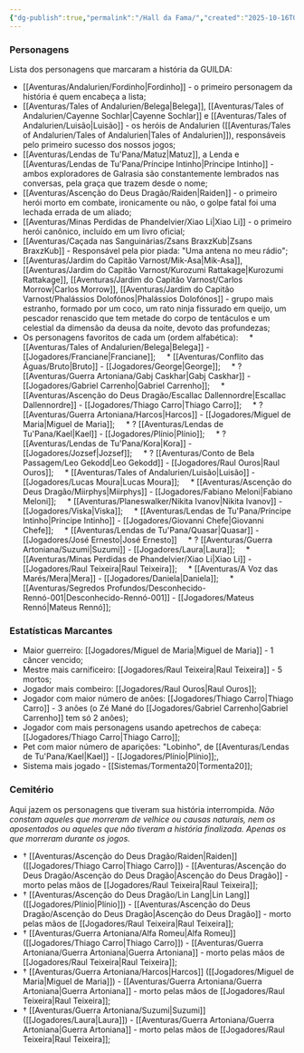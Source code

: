 ```yaml
---
{"dg-publish":true,"permalink":"/Hall da Fama/","created":"2025-10-16T09:56:09.981-03:00"}
---
```


### Personagens

Lista dos personagens que marcaram a história da GUILDA:
- [[Aventuras/Andalurien/Fordinho\|Fordinho]] - o primeiro personagem da história é quem encabeça a lista;
- [[Aventuras/Tales of Andalurien/Belega\|Belega]], [[Aventuras/Tales of Andalurien/Cayenne Sochlar\|Cayenne Sochlar]] e [[Aventuras/Tales of Andalurien/Luisão\|Luisão]] - os heróis de Andalurien ([[Aventuras/Tales of Andalurien/Tales of Andalurien\|Tales of Andalurien]]), responsáveis pelo primeiro sucesso dos nossos jogos;
- [[Aventuras/Lendas de Tu'Pana/Matuz\|Matuz]], a Lenda e [[Aventuras/Lendas de Tu'Pana/Príncipe Intinho\|Príncipe Intinho]] - ambos exploradores de Galrasia são constantemente lembrados nas conversas, pela graça que trazem desde o nome;
- [[Aventuras/Ascenção do Deus Dragão/Raiden\|Raiden]] - o primeiro herói morto em combate, ironicamente ou não, o golpe fatal foi uma lechada errada de um aliado;
- [[Aventuras/Minas Perdidas de Phandelvier/Xiao Li\|Xiao Li]] - o primeiro herói canônico, incluído em um livro oficial;
- [[Aventuras/Caçada nas Sanguinárias/Zsans BraxzKub\|Zsans BraxzKub]] - Responsável pela pior piada: "Uma antena no meu rádio";
- [[Aventuras/Jardim do Capitão Varnost/Mik-Asa\|Mik-Asa]], [[Aventuras/Jardim do Capitão Varnost/Kurozumi Rattakage\|Kurozumi Rattakage]], [[Aventuras/Jardim do Capitão Varnost/Carlos Morrow\|Carlos Morrow]], [[Aventuras/Jardim do Capitão Varnost/Phalássios Dolofónos\|Phalássios Dolofónos]] - grupo mais estranho, formado por um coco, um rato ninja fissurado em queijo, um pescador renascido que tem metade do corpo de tentáculos e um celestial da dimensão da deusa da noite, devoto das profundezas;
- Os personagens favoritos de cada um (ordem alfabética):
    * [[Aventuras/Tales of Andalurien/Belega\|Belega]] - [[Jogadores/Franciane\|Franciane]];
    * [[Aventuras/Conflito das Águas/Bruto\|Bruto]] - [[Jogadores/George\|George]];
    * ? [[Aventuras/Guerra Artoniana/Gabj Caskhar\|Gabj Caskhar]] - [[Jogadores/Gabriel Carrenho\|Gabriel Carrenho]];
    * [[Aventuras/Ascenção do Deus Dragão/Escallac Dallennordre\|Escallac Dallennordre]] - [[Jogadores/Thiago Carro\|Thiago Carro]];
    * ? [[Aventuras/Guerra Artoniana/Harcos\|Harcos]] - [[Jogadores/Miguel de Maria\|Miguel de Maria]];
    * ? [[Aventuras/Lendas de Tu'Pana/Kael\|Kael]] - [[Jogadores/Plínio\|Plínio]];
    * ? [[Aventuras/Lendas de Tu'Pana/Kora\|Kora]] - [[Jogadores/Jozsef\|Jozsef]];
    * ? [[Aventuras/Conto de Bela Passagem/Leo Gekodd\|Leo Gekodd]] - [[Jogadores/Raul Ouros\|Raul Ouros]];
    * [[Aventuras/Tales of Andalurien/Luisão\|Luisão]] - [[Jogadores/Lucas Moura\|Lucas Moura]];
    * [[Aventuras/Ascenção do Deus Dragão/Miirphys\|Miirphys]] - [[Jogadores/Fabiano Meloni\|Fabiano Meloni]];
    * [[Aventuras/Planeswalker/Nikita Ivanov\|Nikita Ivanov]] - [[Jogadores/Viska\|Viska]];
    * [[Aventuras/Lendas de Tu'Pana/Príncipe Intinho\|Príncipe Intinho]] - [[Jogadores/Giovanni Chefe\|Giovanni Chefe]];
    * [[Aventuras/Lendas de Tu'Pana/Quasar\|Quasar]] - [[Jogadores/José Ernesto\|José Ernesto]]
    * ? [[Aventuras/Guerra Artoniana/Suzumi\|Suzumi]] - [[Jogadores/Laura\|Laura]];
    * [[Aventuras/Minas Perdidas de Phandelvier/Xiao Li\|Xiao Li]] - [[Jogadores/Raul Teixeira\|Raul Teixeira]];
    * [[Aventuras/A Voz das Marés/Mera\|Mera]] - [[Jogadores/Daniela\|Daniela]];
    * [[Aventuras/Segredos Profundos/Desconhecido-Rennó-001\|Desconhecido-Rennó-001]] - [[Jogadores/Mateus Rennó\|Mateus Rennó]];
### Estatísticas Marcantes
- Maior guerreiro: [[Jogadores/Miguel de Maria\|Miguel de Maria]] - 1 câncer vencido;
- Mestre mais carnificeiro: [[Jogadores/Raul Teixeira\|Raul Teixeira]] - 5 mortos;
- Jogador mais combeiro: [[Jogadores/Raul Ouros\|Raul Ouros]];
- Jogador com maior número de anões: [[Jogadores/Thiago Carro\|Thiago Carro]] - 3 anões (o Zé Mané do [[Jogadores/Gabriel Carrenho\|Gabriel Carrenho]] tem só 2 anões);
- Jogador com mais personagens usando apetrechos de cabeça: [[Jogadores/Thiago Carro\|Thiago Carro]];
- Pet com maior número de aparições: "Lobinho", de [[Aventuras/Lendas de Tu'Pana/Kael\|Kael]] - [[Jogadores/Plínio\|Plínio]];,
- Sistema mais jogado - [[Sistemas/Tormenta20\|Tormenta20]];
### Cemitério
Aqui jazem os personagens que tiveram sua história interrompida.
*Não constam aqueles que morreram de velhice ou causas naturais, nem os aposentados ou aqueles que não tiveram a história finalizada. Apenas os que morreram durante os jogos.*
- † [[Aventuras/Ascenção do Deus Dragão/Raiden\|Raiden]] ([[Jogadores/Thiago Carro\|Thiago Carro]]) - [[Aventuras/Ascenção do Deus Dragão/Ascenção do Deus Dragão\|Ascenção do Deus Dragão]] - morto pelas mãos de [[Jogadores/Raul Teixeira\|Raul Teixeira]];
- † [[Aventuras/Ascenção do Deus Dragão/Lin Lang\|Lin Lang]] ([[Jogadores/Plínio\|Plínio]]) - [[Aventuras/Ascenção do Deus Dragão/Ascenção do Deus Dragão\|Ascenção do Deus Dragão]] - morto pelas mãos de [[Jogadores/Raul Teixeira\|Raul Teixeira]];
- † [[Aventuras/Guerra Artoniana/Alfa Romeu\|Alfa Romeu]] ([[Jogadores/Thiago Carro\|Thiago Carro]]) - [[Aventuras/Guerra Artoniana/Guerra Artoniana\|Guerra Artoniana]] - morto pelas mãos de [[Jogadores/Raul Teixeira\|Raul Teixeira]];
- † [[Aventuras/Guerra Artoniana/Harcos\|Harcos]] ([[Jogadores/Miguel de Maria\|Miguel de Maria]]) - [[Aventuras/Guerra Artoniana/Guerra Artoniana\|Guerra Artoniana]] - morto pelas mãos de [[Jogadores/Raul Teixeira\|Raul Teixeira]];
- † [[Aventuras/Guerra Artoniana/Suzumi\|Suzumi]] ([[Jogadores/Laura\|Laura]]) - [[Aventuras/Guerra Artoniana/Guerra Artoniana\|Guerra Artoniana]] - morto pelas mãos de [[Jogadores/Raul Teixeira\|Raul Teixeira]];